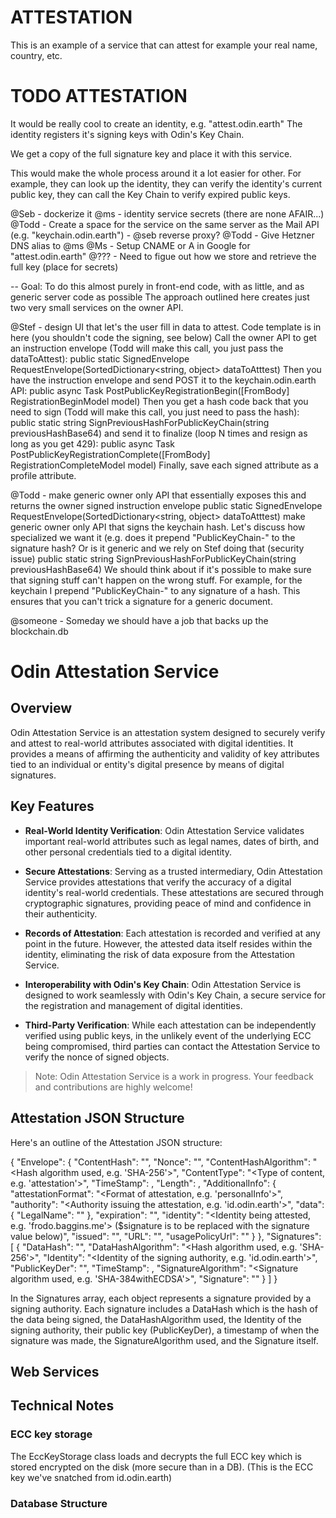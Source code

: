 # ATTESTATION

This is an example of a service that can attest for example your real name, country, etc.

# TODO ATTESTATION

It would be really cool to create an identity, e.g. "attest.odin.earth"
The identity registers it's signing keys with Odin's Key Chain.

We get a copy of the full signature key and place it with this service.

This would make the whole process around it a lot easier for other.
For example, they can look up the identity, they can verify the identity's
current public key, they can call the Key Chain to verify expired public
keys.

@Seb - dockerize it
@ms - identity service secrets (there are none AFAIR...)
@Todd - Create a space for the service on the same server as the Mail API (e.g. "keychain.odin.earth") - @seb reverse proxy?
@Todd - Give Hetzner DNS alias to @ms
@Ms   - Setup CNAME or A in Google for "attest.odin.earth"
@???  - Need to figue out how we store and retrieve the full key (place for secrets)

-- Goal: To do this almost purely in front-end code, with as little, and as generic server code as possible
         The approach outlined here creates just two very small services on the owner API.

@Stef - design UI that let's the user fill in data to attest. Code template is in here (you shouldn't code the signing, see below)
        Call the owner API to get an instruction envelope (Todd will make this call, you just pass the dataToAttest):
           public static SignedEnvelope RequestEnvelope(SortedDictionary<string, object> dataToAtttest)
        Then you have the instruction envelope and send POST it to the keychain.odin.earth API:
           public async Task<ActionResult> PostPublicKeyRegistrationBegin([FromBody] RegistrationBeginModel model)
        Then you get a hash code back that you need to sign (Todd will make this call, you just need to pass the hash):
           public static string SignPreviousHashForPublicKeyChain(string previousHashBase64)
        and send it to finalize (loop N times and resign as long as you get 429):
            public async Task<ActionResult> PostPublicKeyRegistrationComplete([FromBody] RegistrationCompleteModel model)
        Finally, save each signed attribute as a profile attribute.

@Todd - make generic owner only API that essentially exposes this and returns the owner signed instruction envelope
           public static SignedEnvelope RequestEnvelope(SortedDictionary<string, object> dataToAtttest)
        make generic owner only API that signs the keychain hash. Let's discuss how specialized we want it
        (e.g. does it prepend "PublicKeyChain-" to the signature hash? Or is it generic and we rely on Stef doing that 
        (security issue)
           public static string SignPreviousHashForPublicKeyChain(string previousHashBase64)
        We should think about if it's possible to make sure that signing stuff can't happen on the wrong stuff. For example,
        for the keychain I prepend "PublicKeyChain-" to any signature of a hash. This ensures that you can't trick a signature
        for a generic document. 
        
@someone - Someday we should have a job that backs up the blockchain.db



# Odin Attestation Service

## Overview

Odin Attestation Service is an attestation system designed to securely verify and attest to real-world attributes associated
with digital identities. It provides a means of affirming the authenticity and validity of key attributes tied to an individual
or entity's digital presence by means of digital signatures.

## Key Features

- **Real-World Identity Verification**: Odin Attestation Service validates important real-world attributes such as legal names, dates of birth, and other personal credentials tied to a digital identity.

- **Secure Attestations**: Serving as a trusted intermediary, Odin Attestation Service provides attestations that verify the accuracy of a digital identity's real-world credentials. These attestations are secured through cryptographic signatures, providing peace of mind and confidence in their authenticity.

- **Records of Attestation**: Each attestation is recorded and verified at any point in the future. However, the attested data itself resides within the identity, eliminating the risk of data exposure from the Attestation Service.

- **Interoperability with Odin's Key Chain**: Odin Attestation Service is designed to work seamlessly with Odin's Key Chain, a secure service for the registration and management of digital identities.

- **Third-Party Verification**: While each attestation can be independently verified using public keys, in the unlikely event of the underlying ECC being compromised, third parties can contact the Attestation Service to verify the nonce of signed objects.

> Note: Odin Attestation Service is a work in progress. Your feedback and contributions are highly welcome!


## Attestation JSON Structure
Here's an outline of the Attestation JSON structure:

{
    "Envelope": {
        "ContentHash": "<SHA-256 hash of the content>",
        "Nonce": "<Unique nonce for the attestation>",
        "ContentHashAlgorithm": "<Hash algorithm used, e.g. 'SHA-256'>",
        "ContentType": "<Type of content, e.g. 'attestation'>",
        "TimeStamp": <UNIX timestamp>,
        "Length": <Length of the content>,
        "AdditionalInfo": {
            "attestationFormat": "<Format of attestation, e.g. 'personalInfo'>",
            "authority": "<Authority issuing the attestation, e.g. 'id.odin.earth'>",
            "data": {
                "LegalName": "<Legal name of the identity>"
            },
            "expiration": "<Expiration date of the attestation>",
            "identity": "<Identity being attested, e.g. 'frodo.baggins.me'> ($signature is to be replaced with the signature value below)",
            "issued": "<Issued date of the attestation>",
            "URL": "<URL for verification>",
            "usagePolicyUrl": "<URL of the usage policy>"
        }
    },
    "Signatures": [
        {
            "DataHash": "<SHA-256 hash of the data>",
            "DataHashAlgorithm": "<Hash algorithm used, e.g. 'SHA-256'>",
            "Identity": "<Identity of the signing authority, e.g. 'id.odin.earth'>",
            "PublicKeyDer": "<Public key of the signing authority>",
            "TimeStamp": <UNIX timestamp>,
            "SignatureAlgorithm": "<Signature algorithm used, e.g. 'SHA-384withECDSA'>",
            "Signature": "<Signature of the signing authority>"
        }
    ]
}

In the Signatures array, each object represents a signature provided by a signing authority.
Each signature includes a DataHash which is the hash of the data being signed, the DataHashAlgorithm used,
the Identity of the signing authority, their public key (PublicKeyDer), a timestamp of when the signature 
was made, the SignatureAlgorithm used, and the Signature itself.

## Web Services


## Technical Notes 

### ECC key storage

The EccKeyStorage class loads and decrypts the full ECC key which is stored encrypted on the disk (more secure than in a DB).
(This is the ECC key we've snatched from id.odin.earth)

### Database Structure



